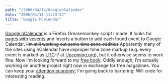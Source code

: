```yaml
---
path: "/2006/04/14/GooglehCalendar" 
date: "2006/04/14 11:24:52" 
title: "Google hCalendar" 
---
```

<a href="http://randomchaos.com/software/firefox/greasemonkey/googlehcalendar/">Google hCalendar</a> is a Firefox Greasemonkey script I made. It looks for <a href="http://www.randomchaos.com/microformats/base/?key=vevent">pages with</a> <a href="http://microformats.org/wiki/hcalendar">vevents</a> and inserts a button to add each found event to Google Calendar. <strike>I'm still working out some time zone oddities</strike> Apparently many of the sites using hCalendar have improper time zone markup (e.g. every event is marked as <a href="http://www.google.com/search?q=define:utc">UTC</a>-7 at <a href="http://upcoming.org/">Upcoming.org</a>), but it otherwise seems to work fine. Now I'm looking forward to my <a href="http://microformats.org/discuss/mail/microformats-discuss/2006-April/003669.html">free book</a>. Oddly enough, I'm actually working on another project right now in exchange for free magazines. You can keep your <a href="http://en.wikipedia.org/wiki/Attention_economy">attention economy</a>; I'm going back to bartering. Will code for interesting reading.